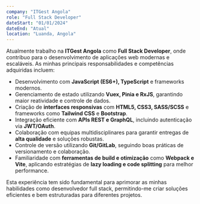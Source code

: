 ```yaml
---
company: "ITGest Angola"
role: "Full Stack Developer"
dateStart: "01/01/2024"
dateEnd: "Atual"
location: "Luanda, Angola"
---
```


Atualmente trabalho na **ITGest Angola** como **Full Stack Developer**, onde contribuo para o desenvolvimento de aplicações web modernas e escaláveis. As minhas principais responsabilidades e competências adquiridas incluem:

- Desenvolvimento com **JavaScript (ES6+), TypeScript** e frameworks modernos.
- Gerenciamento de estado utilizando **Vuex, Pinia e RxJS**, garantindo maior reatividade e controle de dados.
- Criação de **interfaces responsivas** com **HTML5, CSS3, SASS/SCSS** e frameworks como **Tailwind CSS** e **Bootstrap**.
- Integração eficiente com **APIs REST e GraphQL**, incluindo autenticação via **JWT/OAuth**.
- Colaboração com equipas multidisciplinares para garantir entregas de **alta qualidade** e soluções robustas.
- Controle de versão utilizando **Git/GitLab**, seguindo boas práticas de versionamento e colaboração.
- Familiaridade com **ferramentas de build e otimização** como **Webpack e Vite**, aplicando estratégias de **lazy loading e code splitting** para melhor performance.

Esta experiência tem sido fundamental para aprimorar as minhas habilidades como desenvolvedor full stack, permitindo-me criar soluções eficientes e bem estruturadas para diferentes projetos.
